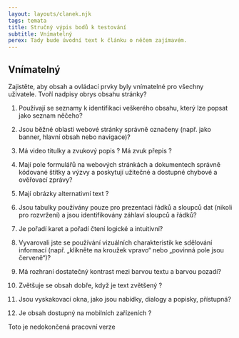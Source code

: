 ```yaml
---
layout: layouts/clanek.njk
tags: temata
title: Stručný výpis bodů k testování
subtitle: Vnímatelný
perex: Tady bude úvodní text k článku o něčem zajímavém.
---
```

## Vnímatelný

Zajistěte, aby obsah a ovládací prvky byly vnímatelné pro všechny uživatele.
Tvoří nadpisy obrys obsahu stránky?

1. Používají se seznamy k identifikaci veškerého obsahu, který lze popsat jako seznam něčeho?

1. Jsou běžné oblasti webové stránky správně označeny (např. jako banner, hlavní obsah nebo navigace)?

1. Má video titulky a zvukový popis ? Má zvuk přepis ?

1. Mají pole formulářů na webových stránkách a dokumentech správně kódované štítky a výzvy a poskytují užitečné a dostupné
chybové a ověřovací zprávy?

1. Mají obrázky alternativní text ?

1. Jsou tabulky používány pouze pro prezentaci řádků a sloupců dat (nikoli pro rozvržení) a jsou identifikovány záhlaví
sloupců a řádků?

1. Je pořadí karet a pořadí čtení logické a intuitivní?

1. Vyvarovali jste se používání vizuálních charakteristik ke sdělování informací (např. „klikněte na kroužek vpravo“ nebo
„povinná pole jsou červeně“)?

1. Má rozhraní dostatečný kontrast mezi barvou textu a barvou pozadí?

1. Zvětšuje se obsah dobře, když je text zvětšený ?

1. Jsou vyskakovací okna, jako jsou nabídky, dialogy a popisky, přístupná?

1. Je obsah dostupný na mobilních zařízeních ?

Toto je nedokončená pracovní verze